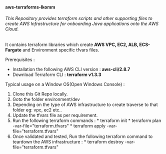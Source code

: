 #### **aws-terraforms-lkomm**
###### This Repository provides terraform scripts and other supporting files to create AWS Infrastructure for onboarding Java applications onto the AWS Cloud.
It contains terraform libraries which create **AWS VPC, EC2, ALB, ECS-Fargate** and Environment specific tfvars files. 

Prerequisites : 
 * Installation the following AWS CLI version : **aws-cli/2.8.7**
 * Download Terraform CLI  : **terraform v1.3.3**

Typical usage on a Window OS(Open Windows Console) : 
  1) Clone this Git Repo locally.
  2) Goto the folder environment/dev
  3) Depending on the type of AWS infrastructure to create traverse to that folder eg: vpc, ec2 etc..
  4) Update the tfvars file as per requirement.
  5) Run the following terraform commands :
    * terraform init
    * terraform plan -var-file="terraform.tfvars"
    * terraform apply -var-file="terraform.tfvars"
  6) Once validated and tested, Run the following terraform command to teardown the AWS infrastructure :
    * terraform destroy -var-file="terraform.tfvars"
